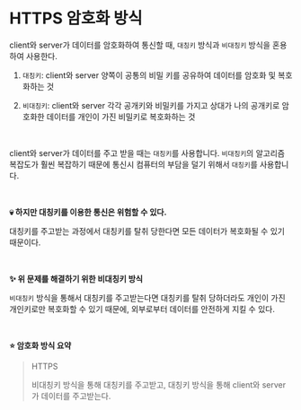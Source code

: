 # HTTPS 암호화 방식

client와 server가 데이터를 암호화하여 통신할 때, `대칭키` 방식과 `비대칭키` 방식을 혼용하여 사용한다.

1. `대칭키`: client와 server 양쪽이 공통의 비밀 키를 공유하여 데이터를 암호화 및 복호화하는 것

2. `비대칭키`: client와 server 각각 공개키와 비밀키를 가지고 상대가 나의 공개키로 암호화한 데이터를 개인이 가진 비밀키로 복호화하는 것

<br>

client와 server가 데이터를 주고 받을 때는 `대칭키`를 사용합니다. `비대칭키`의 알고리즘 복잡도가 훨씬 복잡하기 때문에 통신시 컴퓨터의 부담을 덜기 위해서 `대칭키`를 사용합니다.

<br>

**💀 하지만 대칭키를 이용한 통신은 위험할 수 있다.**

대칭키를 주고받는 과정에서 대칭키를 탈취 당한다면 모든 데이터가 복호화될 수 있기 때문이다.

<br>

**✨ 위 문제를 해결하기 위한 비대칭키 방식**

`비대칭키` 방식을 통해서 대칭키를 주고받는다면 대칭키를 탈취 당하더라도 개인이 가진 개인키로만 복호화할 수 있기 때문에, 외부로부터 데이터를 안전하게 지킬 수 있다.

<br>

**⭐️ 암호화 방식 요약**
> HTTPS
> 
> 비대칭키 방식을 통해 대칭키를 주고받고, 대칭키 방식을 통해 client와 server가 데이터를 주고받는다.